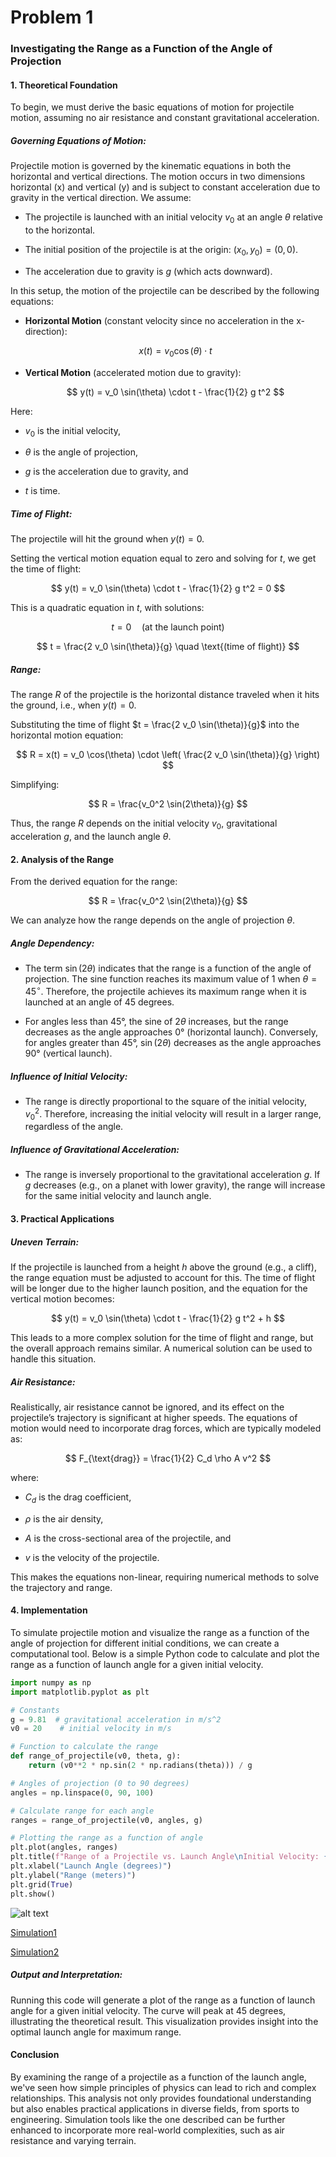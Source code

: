 # Problem 1
### Investigating the Range as a Function of the Angle of Projection



#### 1. Theoretical Foundation

To begin, we must derive the basic equations of motion for projectile motion, assuming no air resistance and constant gravitational acceleration.

##### Governing Equations of Motion:

Projectile motion is governed by the kinematic equations in both the horizontal and vertical directions. 
The motion occurs in two dimensions horizontal (x) and vertical (y) and is subject to constant acceleration due to gravity in the vertical direction.
We assume:

- The projectile is launched with an initial velocity $v_0$ at an angle $\theta$ relative to the horizontal.


- The initial position of the projectile is at the origin: $(x_0, y_0) = (0, 0)$.


- The acceleration due to gravity is $g$ (which acts downward).


In this setup, the motion of the projectile can be described by the following equations:

- **Horizontal Motion** (constant velocity since no acceleration in the x-direction):

  $$
  x(t) = v_0 \cos(\theta) \cdot t
  $$

- **Vertical Motion** (accelerated motion due to gravity):

  $$
  y(t) = v_0 \sin(\theta) \cdot t - \frac{1}{2} g t^2
  $$

Here:

- $v_0$ is the initial velocity,

- $\theta$ is the angle of projection,

- $g$ is the acceleration due to gravity, and

- $t$ is time.


##### Time of Flight:

The projectile will hit the ground when $y(t) = 0$. 

Setting the vertical motion equation equal to zero and solving for $t$, we get the time of flight:

$$
y(t) = v_0 \sin(\theta) \cdot t - \frac{1}{2} g t^2 = 0
$$

This is a quadratic equation in $t$, with solutions:

$$
t = 0 \quad \text{(at the launch point)}
$$


$$
t = \frac{2 v_0 \sin(\theta)}{g} \quad \text{(time of flight)}
$$

##### Range:

The range $R$ of the projectile is the horizontal distance traveled when it hits the ground, i.e., when $y(t) = 0$. 

Substituting the time of flight $t = \frac{2 v_0 \sin(\theta)}{g}$ into the horizontal motion equation:

$$
R = x(t) = v_0 \cos(\theta) \cdot \left( \frac{2 v_0 \sin(\theta)}{g} \right)
$$

Simplifying:

$$
R = \frac{v_0^2 \sin(2\theta)}{g}
$$

Thus, the range $R$ depends on the initial velocity $v_0$, gravitational acceleration $g$, and the launch angle $\theta$.

#### 2. Analysis of the Range

From the derived equation for the range:

$$
R = \frac{v_0^2 \sin(2\theta)}{g}
$$

We can analyze how the range depends on the angle of projection $\theta$.

##### Angle Dependency:

- The term $\sin(2\theta)$ indicates that the range is a function of the angle of projection. 
The sine function reaches its maximum value of 1 when $\theta = 45^\circ$. 
Therefore, the projectile achieves its maximum range when it is launched at an angle of 45 degrees.

- For angles less than 45°, the sine of $2\theta$ increases, but the range decreases as the angle approaches 0° (horizontal launch). 
Conversely, for angles greater than 45°, $\sin(2\theta)$ decreases as the angle approaches 90° (vertical launch).

##### Influence of Initial Velocity:

- The range is directly proportional to the square of the initial velocity, $v_0^2$. 
Therefore, increasing the initial velocity will result in a larger range, regardless of the angle.

##### Influence of Gravitational Acceleration:

- The range is inversely proportional to the gravitational acceleration $g$. 
If $g$ decreases (e.g., on a planet with lower gravity), the range will increase for the same initial velocity and launch angle.

#### 3. Practical Applications

##### Uneven Terrain:

If the projectile is launched from a height $h$ above the ground (e.g., a cliff), the range equation must be adjusted to account for this. 
The time of flight will be longer due to the higher launch position, and the equation for the vertical motion becomes:

$$
y(t) = v_0 \sin(\theta) \cdot t - \frac{1}{2} g t^2 + h
$$

This leads to a more complex solution for the time of flight and range, but the overall approach remains similar. 
A numerical solution can be used to handle this situation.

##### Air Resistance:

Realistically, air resistance cannot be ignored, and its effect on the projectile’s trajectory is significant at higher speeds. 
The equations of motion would need to incorporate drag forces, which are typically modeled as:

$$
F_{\text{drag}} = \frac{1}{2} C_d \rho A v^2
$$

where:

- $C_d$ is the drag coefficient,

- $\rho$ is the air density,

- $A$ is the cross-sectional area of the projectile, and

- $v$ is the velocity of the projectile.

This makes the equations non-linear, requiring numerical methods to solve the trajectory and range.



#### 4. Implementation

To simulate projectile motion and visualize the range as a function of the angle of projection for different initial conditions, we can create a computational tool. 
Below is a simple Python code to calculate and plot the range as a function of launch angle for a given initial velocity.

```python
import numpy as np
import matplotlib.pyplot as plt

# Constants
g = 9.81  # gravitational acceleration in m/s^2
v0 = 20    # initial velocity in m/s

# Function to calculate the range
def range_of_projectile(v0, theta, g):
    return (v0**2 * np.sin(2 * np.radians(theta))) / g

# Angles of projection (0 to 90 degrees)
angles = np.linspace(0, 90, 100)

# Calculate range for each angle
ranges = range_of_projectile(v0, angles, g)

# Plotting the range as a function of angle
plt.plot(angles, ranges)
plt.title(f"Range of a Projectile vs. Launch Angle\nInitial Velocity: {v0} m/s")
plt.xlabel("Launch Angle (degrees)")
plt.ylabel("Range (meters)")
plt.grid(True)
plt.show()
```
![alt text](image.png)

[Simulation1](simulation_projectle.html)

[Simulation2](https://i.pinimg.com/originals/32/a9/ab/32a9abd19a170984b88292be84cc5ff8.gif)


##### Output and Interpretation:

Running this code will generate a plot of the range as a function of launch angle for a given initial velocity. 
The curve will peak at 45 degrees, illustrating the theoretical result. 
This visualization provides insight into the optimal launch angle for maximum range.

#### Conclusion

By examining the range of a projectile as a function of the launch angle, we've seen how simple principles of physics can lead to rich and complex relationships. 
This analysis not only provides foundational understanding but also enables practical applications in diverse fields, from sports to engineering. 
Simulation tools like the one described can be further enhanced to incorporate more real-world complexities, such as air resistance and varying terrain.